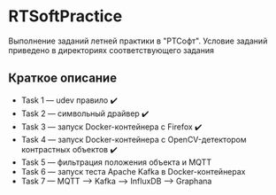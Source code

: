 # RTSoftPractice

Выполнение заданий летней практики в "РТСофт". Условие заданий приведено в директориях соответствующего задания

## Краткое описание
- Task 1 — udev правило :heavy_check_mark:
- Task 2 — символьный драйвер :heavy_check_mark:
- Task 3 — запуск Docker-контейнера с Firefox :heavy_check_mark:
- Task 4 — запуск Docker-контейнера с OpenCV-детектором контрастных объектов :heavy_check_mark:
- Task 5 — фильтрация положения объекта и MQTT
- Task 6 — запуск теста Apache Kafka в Docker-контейнерах
- Task 7 — MQTT ⟶ Kafka ⟶ InfluxDB ⟶ Graphana

